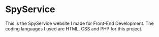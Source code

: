 # SpyService
This is the SpyService website I made for Front-End Development. The coding languages I used are HTML, CSS and PHP for this project.  
